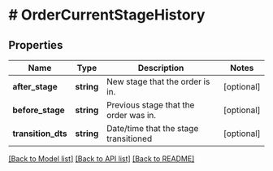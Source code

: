 # # OrderCurrentStageHistory

## Properties

Name | Type | Description | Notes
------------ | ------------- | ------------- | -------------
**after_stage** | **string** | New stage that the order is in. | [optional]
**before_stage** | **string** | Previous stage that the order was in. | [optional]
**transition_dts** | **string** | Date/time that the stage transitioned | [optional]

[[Back to Model list]](../../README.md#models) [[Back to API list]](../../README.md#endpoints) [[Back to README]](../../README.md)
